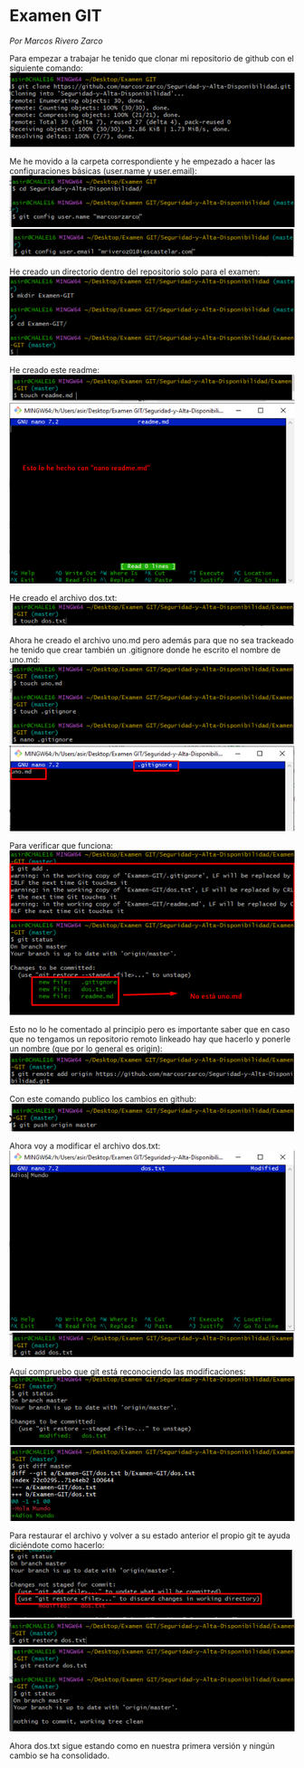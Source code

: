 # Examen GIT

*Por Marcos Rivero Zarco*

Para empezar a trabajar he tenido que clonar mi repositorio de github con el siguiente comando:
![captura1](Screenshot_1.png)

Me he movido a la carpeta correspondiente y he empezado a hacer las configuraciones básicas (user.name y user.email):
![captura1](Screenshot_2.png)
![captura1](Screenshot_3.png)

He creado un directorio dentro del repositorio solo para el examen:
![captura1](Screenshot_4.png)

He creado este readme:
![captura1](Screenshot_5.png)
![captura1](Screenshot_6.png)

He creado el archivo dos.txt:
![captura1](Screenshot_7.png)

Ahora he creado el archivo uno.md pero además para que no sea trackeado he tenido que crear también un .gitignore donde he escrito el nombre de uno.md:
![captura1](Screenshot_8.png)
![captura1](Screenshot_9.png)

Para verificar que funciona:
![captura1](Screenshot_10.png)

Esto no lo he comentado al principio pero es importante saber que en caso que no tengamos un repositorio remoto linkeado hay que hacerlo y ponerle un nombre (que por lo general es origin):
![captura1](Screenshot_11.png)

Con este comando publico los cambios en github:
![captura1](Screenshot_12.png)

Ahora voy a modificar el archivo dos.txt:
![captura1](Screenshot_13.png)
![captura1](Screenshot_14.png)

Aquí compruebo que git está reconociendo las modificaciones:
![captura1](Screenshot_15.png)
![captura1](Screenshot_16.png)


Para restaurar el archivo y volver a su estado anterior el propio git te ayuda diciéndote como hacerlo:
![captura1](Screenshot_18.png)
![captura1](Screenshot_19.png)
![captura1](Screenshot_20.png)

Ahora dos.txt sigue estando como en nuestra primera versión y ningún cambio se ha consolidado.
